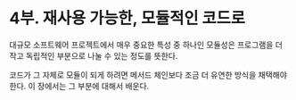 # 4부. 재사용 가능한, 모듈적인 코드로

대규모 소프트웨어 프로젝트에서 매우 중요한 특성 중 하나인 모듈성은 프로그램을 더 작고 독립적인 부분으로 나눌 수 있는 정도를 뜻한다.

코드가 그 자체로 모듈이 되게 하려면 메서드 체인보다 조금 더 유연한 방식을 채택해야 한다. 이 장에서는 그 부분에 대해서 배운다.